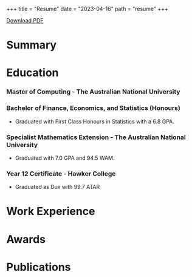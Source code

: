 +++
title = "Resume"
date = "2023-04-16"
path = "resume"
+++ 

<a id="raw-url" href="https://raw.githubusercontent.com/jackwrfuller/jackwrfuller.github.io/main/content/pdfs/resume.pdf">Download PDF</a>

# Summary

# Education

### Master of Computing - The Australian National University

### Bachelor of Finance, Economics, and Statistics (Honours)
- Graduated with First Class Honours in Statistics with a 6.8 GPA.

### Specialist Mathematics Extension - The Australian National University
- Graduated with 7.0 GPA and 94.5 WAM.

### Year 12 Certificate - Hawker College
- Graduated as Dux with 99.7 ATAR

# Work Experience

# Awards

# Publications



